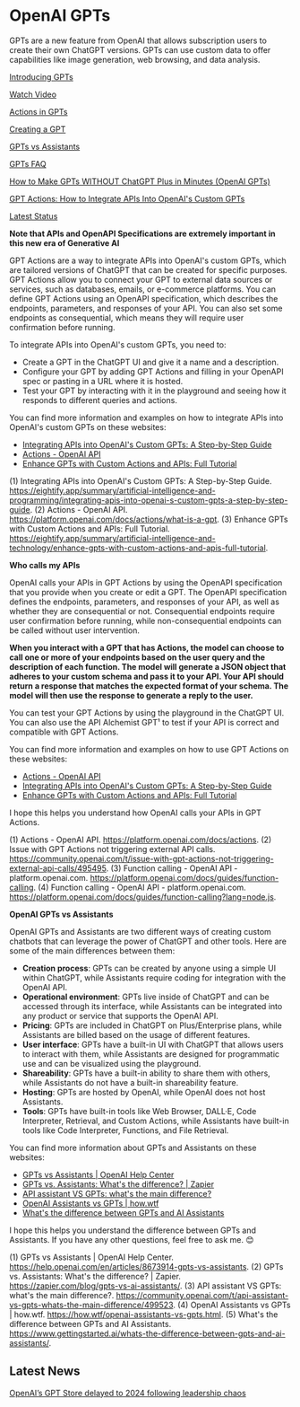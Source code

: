 # OpenAI GPTs

GPTs are a new feature from OpenAI that allows subscription users to create their own ChatGPT versions. GPTs can use custom data to offer capabilities like image generation, web browsing, and data analysis. 


[Introducing GPTs](https://openai.com/blog/introducing-gpts)

[Watch Video](https://www.youtube.com/watch?v=pq34V_V5j18&t=9s)

[Actions in GPTs](https://platform.openai.com/docs/actions)

[Creating a GPT](https://help.openai.com/en/articles/8554397-creating-a-gpt)

[GPTs vs Assistants](https://help.openai.com/en/articles/8673914-gpts-vs-assistants)

[GPTs FAQ](https://help.openai.com/en/articles/8554407-gpts-faq)

[How to Make GPTs WITHOUT ChatGPT Plus in Minutes (OpenAI GPTs)](https://www.youtube.com/watch?v=F31fe68q_4Q)

[GPT Actions: How to Integrate APIs Into OpenAI's Custom GPTs](https://www.youtube.com/watch?v=-ceIJx7zaBM)

[Latest Status](https://www.youtube.com/watch?v=KlFVj1OYNJ8)

**Note that APIs and OpenAPI Specifications are extremely important in this new era of Generative AI**

GPT Actions are a way to integrate APIs into OpenAI's custom GPTs, which are tailored versions of ChatGPT that can be created for specific purposes. GPT Actions allow you to connect your GPT to external data sources or services, such as databases, emails, or e-commerce platforms. You can define GPT Actions using an OpenAPI specification, which describes the endpoints, parameters, and responses of your API. You can also set some endpoints as consequential, which means they will require user confirmation before running.

To integrate APIs into OpenAI's custom GPTs, you need to:

- Create a GPT in the ChatGPT UI and give it a name and a description.
- Configure your GPT by adding GPT Actions and filling in your OpenAPI spec or pasting in a URL where it is hosted.
- Test your GPT by interacting with it in the playground and seeing how it responds to different queries and actions.

You can find more information and examples on how to integrate APIs into OpenAI's custom GPTs on these websites:

- [Integrating APIs into OpenAI's Custom GPTs: A Step-by-Step Guide](^1^)
- [Actions - OpenAI API](^2^)
- [Enhance GPTs with Custom Actions and APIs: Full Tutorial](^3^)


(1) Integrating APIs into OpenAI's Custom GPTs: A Step-by-Step Guide. https://eightify.app/summary/artificial-intelligence-and-programming/integrating-apis-into-openai-s-custom-gpts-a-step-by-step-guide.
(2) Actions - OpenAI API. https://platform.openai.com/docs/actions/what-is-a-gpt.
(3) Enhance GPTs with Custom Actions and APIs: Full Tutorial. https://eightify.app/summary/artificial-intelligence-and-technology/enhance-gpts-with-custom-actions-and-apis-full-tutorial.

**Who calls my APIs**

OpenAI calls your APIs in GPT Actions by using the OpenAPI specification that you provide when you create or edit a GPT. The OpenAPI specification defines the endpoints, parameters, and responses of your API, as well as whether they are consequential or not. Consequential endpoints require user confirmation before running, while non-consequential endpoints can be called without user intervention.

**When you interact with a GPT that has Actions, the model can choose to call one or more of your endpoints based on the user query and the description of each function. The model will generate a JSON object that adheres to your custom schema and pass it to your API. Your API should return a response that matches the expected format of your schema. The model will then use the response to generate a reply to the user.**

You can test your GPT Actions by using the playground in the ChatGPT UI. You can also use the API Alchemist GPT¹ to test if your API is correct and compatible with GPT Actions.

You can find more information and examples on how to use GPT Actions on these websites:

- [Actions - OpenAI API](^2^)
- [Integrating APIs into OpenAI's Custom GPTs: A Step-by-Step Guide](^3^)
- [Enhance GPTs with Custom Actions and APIs: Full Tutorial](^4^)

I hope this helps you understand how OpenAI calls your APIs in GPT Actions. 

(1) Actions - OpenAI API. https://platform.openai.com/docs/actions.
(2) Issue with GPT Actions not triggering external API calls. https://community.openai.com/t/issue-with-gpt-actions-not-triggering-external-api-calls/495495.
(3) Function calling - OpenAI API - platform.openai.com. https://platform.openai.com/docs/guides/function-calling.
(4) Function calling - OpenAI API - platform.openai.com. https://platform.openai.com/docs/guides/function-calling?lang=node.js.

**OpenAI GPTs vs Assistants**

OpenAI GPTs and Assistants are two different ways of creating custom chatbots that can leverage the power of ChatGPT and other tools. Here are some of the main differences between them:

- **Creation process**: GPTs can be created by anyone using a simple UI within ChatGPT, while Assistants require coding for integration with the OpenAI API.
- **Operational environment**: GPTs live inside of ChatGPT and can be accessed through its interface, while Assistants can be integrated into any product or service that supports the OpenAI API.
- **Pricing**: GPTs are included in ChatGPT on Plus/Enterprise plans, while Assistants are billed based on the usage of different features.
- **User interface**: GPTs have a built-in UI with ChatGPT that allows users to interact with them, while Assistants are designed for programmatic use and can be visualized using the playground.
- **Shareability**: GPTs have a built-in ability to share them with others, while Assistants do not have a built-in shareability feature.
- **Hosting**: GPTs are hosted by OpenAI, while OpenAI does not host Assistants.
- **Tools**: GPTs have built-in tools like Web Browser, DALL·E, Code Interpreter, Retrieval, and Custom Actions, while Assistants have built-in tools like Code Interpreter, Functions, and File Retrieval.

You can find more information about GPTs and Assistants on these websites:

- [GPTs vs Assistants | OpenAI Help Center](^1^)
- [GPTs vs. Assistants: What's the difference? | Zapier](^2^)
- [API assistant VS GPTs: what's the main difference?](^3^)
- [OpenAI Assistants vs GPTs | how.wtf](^4^)
- [What's the difference between GPTs and AI Assistants](^5^)

I hope this helps you understand the difference between GPTs and Assistants. If you have any other questions, feel free to ask me. 😊

(1) GPTs vs Assistants | OpenAI Help Center. https://help.openai.com/en/articles/8673914-gpts-vs-assistants.
(2) GPTs vs. Assistants: What's the difference? | Zapier. https://zapier.com/blog/gpts-vs-ai-assistants/.
(3) API assistant VS GPTs: what's the main difference?. https://community.openai.com/t/api-assistant-vs-gpts-whats-the-main-difference/499523.
(4) OpenAI Assistants vs GPTs | how.wtf. https://how.wtf/openai-assistants-vs-gpts.html.
(5) What's the difference between GPTs and AI Assistants. https://www.gettingstarted.ai/whats-the-difference-between-gpts-and-ai-assistants/.



## Latest News

[OpenAI’s GPT Store delayed to 2024 following leadership chaos](https://techcrunch.com/2023/12/01/openais-gpt-store-delayed-to-2024-following-leadership-chaos/)

